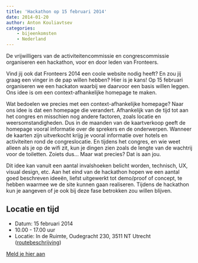 ```yaml
---
title: 'Hackathon op 15 februari 2014'
date: 2014-01-20
author: Anton Kouliavtsev
categories:
    - bijeenkomsten
    - Nederland
---
```


De vrijwilligers van de activiteitencommissie en congrescommissie organiseren een hackathon, voor en door leden van Fronteers.

Vind jij ook dat Fronteers 2014 een coole website nodig heeft? En zou jij graag een vinger in de pap willen hebben? Hier is je kans! Op 15 februari organiseren we een hackaton waarbij we daarvoor een basis willen leggen. Ons idee is om een context-afhankelijke homepage te maken.

Wat bedoelen we precies met een context-afhankelijke homepage? Naar ons idee is dat een homepage die verandert. Afhankelijk van de tijd tot aan het congres en misschien nog andere factoren, zoals locatie en weersomstandigheden.
Dus in de maanden van de kaartverkoop geeft de homepage vooral informatie over de sprekers en de onderwerpen. Wanneer de kaarten zijn uitverkocht krijg je vooral informatie over hotels en activiteiten rond de congreslocatie. En tijdens het congres, en wie weet alleen als je op de wifi zit, kun je dingen zien zoals de lengte van de wachtrij voor de toiletten. Zoiets dus... Maar wat precies? Dat is aan jou.

Dit idee kan vanuit een aantal invalshoeken belicht worden, technisch, UX, visual design, etc. Aan het eind van de hackathon hopen we een aantal goed beschreven ideeën, liefst uitgewerkt tot demo/proof of concept, te hebben waarmee we de site kunnen gaan realiseren. Tijdens de hackathon kun je aangeven of je ook bij deze fase betrokken zou willen blijven.

## Locatie en tijd

-   Datum: 15 februari 2014
-   10.00 - 17.00 uur
-   Locatie: In de Ruimte, Oudegracht 230, 3511 NT Utrecht ([routebeschrijving](http://www.inderuimte.org/contact-inf/))

[Meld je hier aan](/bijeenkomsten/2014/hackathon-februari)
